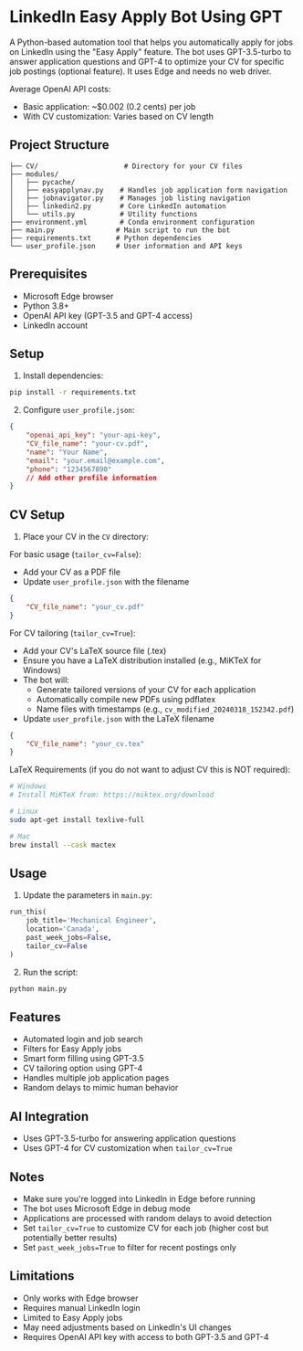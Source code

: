 # LinkedIn Easy Apply Bot Using GPT 

A Python-based automation tool that helps you automatically apply for jobs on LinkedIn using the "Easy Apply" feature. The bot uses GPT-3.5-turbo to answer application questions and GPT-4 to optimize your CV for specific job postings (optional feature). It uses Edge and needs no web driver. 


Average OpenAI API costs:
- Basic application: ~$0.002 (0.2 cents) per job
- With CV customization: Varies based on CV length

## Project Structure
```
├── CV/                     # Directory for your CV files
├── modules/
│   ├── pycache/
│   ├── easyapplynav.py    # Handles job application form navigation
│   ├── jobnavigator.py    # Manages job listing navigation
│   ├── linkedin2.py       # Core LinkedIn automation
│   └── utils.py           # Utility functions
├── environment.yml        # Conda environment configuration
├── main.py               # Main script to run the bot
├── requirements.txt      # Python dependencies
└── user_profile.json     # User information and API keys
```

## Prerequisites
- Microsoft Edge browser
- Python 3.8+
- OpenAI API key (GPT-3.5 and GPT-4 access)
- LinkedIn account

## Setup

1. Install dependencies:
```bash
pip install -r requirements.txt
```

2. Configure `user_profile.json`:
```json
{
    "openai_api_key": "your-api-key",
    "CV_file_name": "your-cv.pdf",
    "name": "Your Name",
    "email": "your.email@example.com",
    "phone": "1234567890"
    // Add other profile information
}
```

## CV Setup

1. Place your CV in the `CV` directory:

For basic usage (`tailor_cv=False`):
- Add your CV as a PDF file
- Update `user_profile.json` with the filename
```json
{
    "CV_file_name": "your_cv.pdf"
}
```

For CV tailoring (`tailor_cv=True`):
- Add your CV's LaTeX source file (.tex)
- Ensure you have a LaTeX distribution installed (e.g., MiKTeX for Windows)
- The bot will:
  - Generate tailored versions of your CV for each application
  - Automatically compile new PDFs using pdflatex
  - Name files with timestamps (e.g., `cv_modified_20240318_152342.pdf`)
- Update `user_profile.json` with the LaTeX filename
```json
{
    "CV_file_name": "your_cv.tex"
}
```

LaTeX Requirements (if you do not want to adjust CV this is NOT required):
```bash
# Windows
# Install MiKTeX from: https://miktex.org/download

# Linux
sudo apt-get install texlive-full

# Mac
brew install --cask mactex
```


## Usage

1. Update the parameters in `main.py`:
```python
run_this(
    job_title='Mechanical Engineer',
    location='Canada',
    past_week_jobs=False,
    tailor_cv=False
)
```

2. Run the script:
```bash
python main.py
```

## Features
- Automated login and job search
- Filters for Easy Apply jobs
- Smart form filling using GPT-3.5
- CV tailoring option using GPT-4
- Handles multiple job application pages
- Random delays to mimic human behavior

## AI Integration
- Uses GPT-3.5-turbo for answering application questions
- Uses GPT-4 for CV customization when `tailor_cv=True`

## Notes
- Make sure you're logged into LinkedIn in Edge before running
- The bot uses Microsoft Edge in debug mode
- Applications are processed with random delays to avoid detection
- Set `tailor_cv=True` to customize CV for each job (higher cost but potentially better results)
- Set `past_week_jobs=True` to filter for recent postings only

## Limitations
- Only works with Edge browser
- Requires manual LinkedIn login
- Limited to Easy Apply jobs
- May need adjustments based on LinkedIn's UI changes
- Requires OpenAI API key with access to both GPT-3.5 and GPT-4
